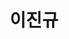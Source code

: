 ---
# Display name
title: 이진규

# Full name (for SEO)
first_name: 진규
last_name: 이

# Username (this should match the folder name)
authors:
  - admin

# Is this the primary user of the site?
superuser: true

# Role/position
role: IT정보공학과 학부생

# Organizations/Affiliations
organizations:
  - name: 전북대학교
    url: 'https://www.jbnu.ac.kr/kor/'

# Short bio (displayed in user profile at end of posts)
bio: Studying Security at Jeonbuk National University, focusing on web security, vulnerability analysis, and secure coding.

interests:
  - Web Security
  - Vulnerability Analysis
  - Secure Coding

education:
  courses:
    - course: BSc in IT Information Engineering
      institution: Jeonbuk National University
      year: Current

# Social/Academic Networking
social:
  - icon: envelope
    icon_pack: fas
    link: 'mailto:your-email@example.com'
  - icon: instagram
    icon_pack: fab
    link: https://instagram.com/YourInstagramHandle
  - icon: linkedin
    icon_pack: fab
    link: https://www.linkedin.com/in/YourLinkedInProfile
  - icon: github
    icon_pack: fab
    link: https://github.com/YourGitHubUsername
  - icon: file-alt
    icon_pack: fas
    link: uploads/resume.pdf

# Enter email to display Gravatar (if Gravatar enabled in Config)
email: ''

# Highlight the author in author lists? (true/false)
highlight_name: true
---